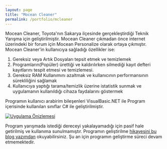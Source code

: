 ```yaml
---
layout: page
title: "Mocean Cleaner"
permalink: /portfolio/mcleaner
---
```


Mocean Cleaner, Toyota'nın Sakarya ilçesinde gerçekleştirdiği Teknik Yarışma için geliştirilmiştir. Mocean Cleaner çıkmadan önce internet üzerindeki bir forum için Mocean Personalize olarak ortaya çıkmıştır. Mocean Cleaner'in kullanıcıya sağladığı özellikler ise:
1. Gereksiz veya Artık Dosyaları tepsit etmek ve temizlemek
2. Programların(Popüler) ürettiği ve kaldırılırken silmediği kayıt defteri kayıtlarını tespit etmesi ve temizlemesi.
3. Gereksiz RAM Kullanımını azaltmak ve kullanıcının performansının sürekliliğini sağlamak
4. Kullanıcıya yaptığı tarama/temizlik üzerine istatistik sunmak ve uygulamanın kullanıldığı cihaza faydalarını göstermek

Programın kullanıcı arabirim bileşenleri VisualBasic.NET ile Program içerisinde kullanılan sınıflar C# ile geliştirilmiştir.

[![Uygulama Önizlemesi](https://merchizm.github.io/assets/uploads/2020/11/mcn_clnr.jpg "Uygulama Önizlemesi")](https://merchizm.github.io/assets/uploads/2020/11/mcn_clnr.jpg "Uygulama Önizlemesi")

Program yarışmada istediği dereceyi yakalayamadığı için pasif hale getirilmiş ve kullanıma sunulmamıştır. Programın geliştirilme [hikayesini bu blog yazımdan](http://localhost:4000/2020-11-03-mocean-cleanera-ne-oldu "hikayesini bu blog yazımdan") okuyabilirsiniz. Şu an için programın geliştirme süreci devam etmemektedir.